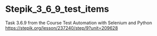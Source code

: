 # Stepik_3_6_9_test_items
Task 3.6.9 from the Course Test Automation with Selenium and Python
https://stepik.org/lesson/237240/step/9?unit=209628
